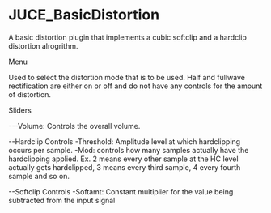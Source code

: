 # JUCE_BasicDistortion
A basic distortion plugin that implements a cubic softclip and a hardclip distortion alrogrithm.

Menu

Used to select the distortion mode that is to be used. Half and fullwave rectification are either on or off and do not have any controls for the amount of distortion.


Sliders

---Volume: Controls the overall volume.

--Hardclip Controls
  -Threshold: Amplitude level at which hardclipping occurs per sample.
  -Mod: controls how many samples actually have the hardclipping applied. Ex. 2 means every other sample at the HC level actually gets hardclipped, 3              means every third sample, 4 every fourth sample and so on. 
  
--Softclip Controls
  -Softamt: Constant multiplier for the value being subtracted from the input signal
